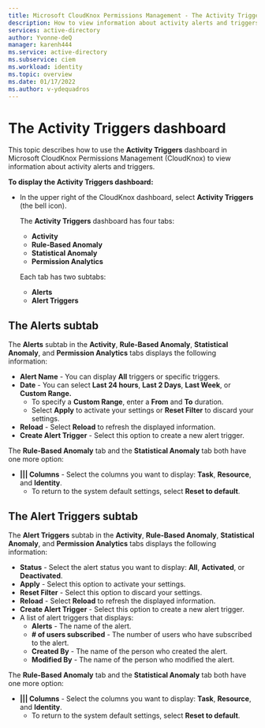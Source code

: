 ```yaml
---
title: Microsoft CloudKnox Permissions Management - The Activity Triggers dashboard
description: How to view information about activity alerts and triggers in the Activity Triggers dashboard in Microsoft CloudKnox Permissions Management.
services: active-directory
author: Yvonne-deQ
manager: karenh444
ms.service: active-directory
ms.subservice: ciem
ms.workload: identity
ms.topic: overview
ms.date: 01/17/2022
ms.author: v-ydequadros
---
```


# The Activity Triggers dashboard

This topic describes how to use the **Activity Triggers** dashboard in Microsoft CloudKnox Permissions Management (CloudKnox) to view information about activity alerts and triggers.

**To display the Activity Triggers dashboard:**

- In the upper right of the CloudKnox dashboard, select **Activity Triggers** (the bell icon).

    The **Activity Triggers** dashboard has four tabs:

    - **Activity**
    - **Rule-Based Anomaly**
    - **Statistical Anomaly**
    - **Permission Analytics**

    Each tab has two subtabs:

    - **Alerts**
    - **Alert Triggers**

## The Alerts subtab

The **Alerts** subtab in the **Activity**, **Rule-Based Anomaly**, **Statistical Anomaly**, and **Permission Analytics** tabs displays the following information:

- **Alert Name** - You can display **All** triggers or specific triggers.
- **Date** - You can select **Last 24 hours**, **Last 2 Days**, **Last Week**, or **Custom Range.**
    - To specify a **Custom Range**, enter a **From** and **To** duration.
    - Select **Apply** to activate your settings or **Reset Filter** to discard your settings.
- **Reload** - Select **Reload** to refresh the displayed information.  
- **Create Alert Trigger** - Select this option to create a new alert trigger. 
    <!---Add link - For more information, see Create a new alert trigger.--->

The **Rule-Based Anomaly** tab and the **Statistical Anomaly** tab both have one more option:

- **||| Columns** - Select the columns you want to display: **Task**, **Resource**, and **Identity**.
    - To return to the system default settings, select **Reset to default**.

## The Alert Triggers subtab

The **Alert Triggers** subtab in the **Activity**, **Rule-Based Anomaly**, **Statistical Anomaly**, and **Permission Analytics** tabs displays the following information:

- **Status** - Select the alert status you want to display: **All**, **Activated**, or **Deactivated**.
- **Apply** - Select this option to activate your settings. 
- **Reset Filter** - Select this option to discard your settings.
- **Reload** - Select **Reload** to refresh the displayed information.  
- **Create Alert Trigger** - Select this option to create a new alert trigger. 
    <!---Add link - For more information, see Create a new alert trigger.--->
- A list of alert triggers that displays:
    - **Alerts** - The name of the alert.
    - **# of users subscribed** - The number of users who have subscribed to the alert.
    - **Created By** - The name of the person who created the alert.
    - **Modified By** - The name of the person who modified the alert.


The **Rule-Based Anomaly** tab and the **Statistical Anomaly** tab both have one more option:

- **||| Columns** - Select the columns you want to display: **Task**, **Resource**, and **Identity**.
    - To return to the system default settings, select **Reset to default**.




<!---## Next steps--->